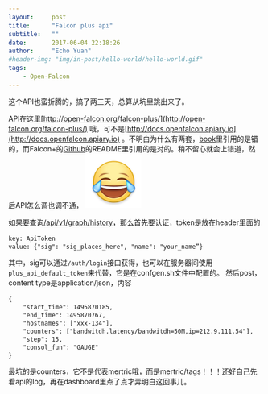 ```yaml
---
layout:     post
title:      "Falcon plus api"
subtitle:   ""
date:       2017-06-04 22:18:26
author:     "Echo Yuan"
#header-img: "img/in-post/hello-world/hello-world.gif"
tags:
    - Open-Falcon
---
```

这个API也蛮折腾的，搞了两三天，总算从坑里跳出来了。

API在这里[http://open-falcon.org/falcon-plus/](http://open-falcon.org/falcon-plus/) 哦，可不是[http://docs.openfalcon.apiary.io](http://docs.openfalcon.apiary.io) 。不明白为什么有两套，[book](https://book.open-falcon.org/zh_0_2/api/index.html)里引用的是错的，而Falcon+的[Github](https://github.com/open-falcon/falcon-plus)的README里引用的是对的。稍不留心就会上错道，然后API怎么调也调不通，
![](/img/cry.png)

如果要查询[/api/v1/graph/history](http://open-falcon.org/falcon-plus/#/graph_histroy)，那么首先要认证，token是放在header里面的
```
key: ApiToken
value: {"sig": "sig_places_here", "name": "your_name”}
```
其中，sig可以通过`/auth/login`接口获得，也可以在服务器间使用`plus_api_default_token`来代替，它是在confgen.sh文件中配置的。
然后post，content type是application/json，内容
```
{
    "start_time": 1495870185,
    "end_time": 1495870767,
    "hostnames": ["xxx-134"],
    "counters": ["bandwitdh.latency/bandwitdh=50M,ip=212.9.111.54"],
    "step": 15,
    "consol_fun": "GAUGE"
}
```

最坑的是counters，它不是代表mertric哦，而是mertric/tags！！！还好自己先看api的log，再在dashboard里点了点才弄明白这回事儿。


